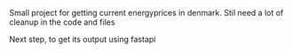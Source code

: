 Small project for getting current energyprices in denmark.
Stil need a lot of cleanup in the code and files

Next step, to get its output using fastapi